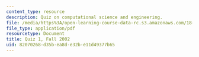 ```yaml
---
content_type: resource
description: Quiz on computational science and engineering.
file: /media/https%3A/open-learning-course-data-rc.s3.amazonaws.com/18-085-computational-science-and-engineering-i-fall-2008/82070268d35bea8de32be11d49377b65_q118085f02.pdf
file_type: application/pdf
resourcetype: Document
title: Quiz 1, Fall 2002
uid: 82070268-d35b-ea8d-e32b-e11d49377b65
---
```

